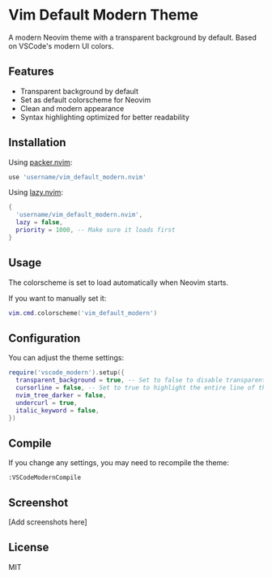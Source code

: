 # Vim Default Modern Theme

A modern Neovim theme with a transparent background by default. Based on VSCode's modern UI colors.

## Features

- Transparent background by default
- Set as default colorscheme for Neovim
- Clean and modern appearance
- Syntax highlighting optimized for better readability

## Installation

Using [packer.nvim](https://github.com/wbthomason/packer.nvim):

```lua
use 'username/vim_default_modern.nvim'
```

Using [lazy.nvim](https://github.com/folke/lazy.nvim):

```lua
{
  'username/vim_default_modern.nvim',
  lazy = false,
  priority = 1000, -- Make sure it loads first
}
```

## Usage

The colorscheme is set to load automatically when Neovim starts.

If you want to manually set it:

```lua
vim.cmd.colorscheme('vim_default_modern')
```

## Configuration

You can adjust the theme settings:

```lua
require('vscode_modern').setup({
  transparent_background = true, -- Set to false to disable transparent background
  cursorline = false, -- Set to true to highlight the entire line of the cursor
  nvim_tree_darker = false,
  undercurl = true,
  italic_keyword = false,
})
```

## Compile

If you change any settings, you may need to recompile the theme:

```vim
:VSCodeModernCompile
```

## Screenshot

[Add screenshots here]

## License

MIT